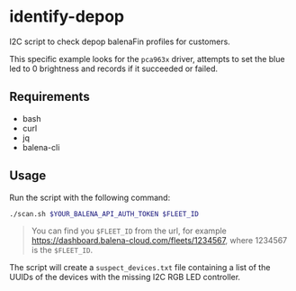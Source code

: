 # identify-depop

I2C script to check depop balenaFin profiles for customers.

This specific example looks for the `pca963x` driver, attempts to set the blue led to 0 brightness and records if it succeeded or failed.

## Requirements

- bash
- curl
- jq
- balena-cli

## Usage

Run the script with the following command:

```bash
./scan.sh $YOUR_BALENA_API_AUTH_TOKEN $FLEET_ID
```

> You can find you `$FLEET_ID` from the url, for example https://dashboard.balena-cloud.com/fleets/1234567, where 1234567 is the `$FLEET_ID`.

The script will create a `suspect_devices.txt` file containing a list of the UUIDs of the devices with the missing I2C RGB LED controller.
